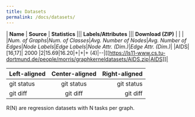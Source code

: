 ```yaml
---
title: Datasets
permalink: /docs/datasets/
---
```



| **Name** | **Source** | **Statistics** ||| **Labels/Attributes** ||| **Download (ZIP)** |
|         |          |*Num. of Graphs*|*Num. of Classes*|*Avg. Number of Nodes*|*Avg. Number of Edges*|*Node Labels*|*Edge Labels*|*Node Attr. (Dim.)*|*Edge Attr. (Dim.)*|
|AIDS|[16,17]| 2000 |2|15.69|16.20|+|+|+ (4)|--|[[https://ls11-www.cs.tu-dortmund.de/people/morris/graphkerneldatasets/AIDS.zip|AIDS]]|


| Left-aligned | Center-aligned | Right-aligned |
| :---         |     :---:      |          ---: |
| git status   | git status     | git status    |
| git diff     | git diff       | git diff      |


R(N) are regression datasets with N tasks per graph.

